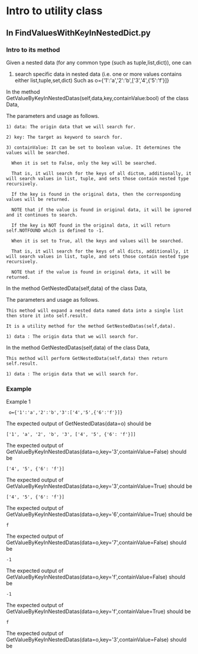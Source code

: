 # Intro to utility class
## In FindValuesWithKeyInNestedDict.py

### Intro to its method
Given a nested data (for any common type (such as tuple,list,dict)), one can 

1. search specific data in nested data (i.e. one or more values contains either list,tuple,set,dict) Such as o={'1':'a','2':'b',['3','4',{'5':'f'}]}

In the method GetValueByKeyInNestedDatas(self,data,key,containValue:bool) of the class Data,

The parameters and usage as follows.
    
    1) data: The origin data that we will search for. 
    
    2) key: The target as keyword to search for.
    
    3) containValue: It can be set to boolean value. It determines the values will be searched.
    
      When it is set to False, only the key will be searched.
      
      That is, it will search for the keys of all dictsm, additionally, it will search values in list, tuple, and sets those contain nested type recursively.
      
      If the key is found in the original data, then the corresponding values will be returned.
      
      NOTE that if the value is found in original data, it will be ignored and it continues to search.
      
      If the key is NOT found in the original data, it will return self.NOTFOUND which is defined to -1.
      
      When it is set to True, all the keys and values will be searched.
      
      That is, it will search for the keys of all dicts, additionally, it will search values in list, tuple, and sets those contain nested type recursively.
      
      NOTE that if the value is found in original data, it will be returned.

In the method GetNestedData(self,data) of the class Data,

The parameters and usage as follows.

    This method will expand a nested data named data into a single list then store it into self.result.
    
    It is a utility method for the method GetNestedDatas(self,data).
    
    1) data : The origin data that we will search for. 
    
In the method GetNestedDatas(self,data) of the class Data,

    This method will perform GetNestedData(self,data) then return self.result.
    
    1) data : The origin data that we will search for. 
    
    
### Example 
Example 1
    
     o={'1':'a','2':'b','3':['4','5',{'6':'f'}]}
    
  The expected output of GetNestedDatas(data=o) should be
  
    ['1', 'a', '2', 'b', '3', ['4', '5', {'6': 'f'}]]
    
   The expected output of GetValueByKeyInNestedDatas(data=o,key='3',containValue=False) should be
    
    ['4', '5', {'6': 'f'}]
    
   The expected output of GetValueByKeyInNestedDatas(data=o,key='3',containValue=True) should be
   
    ['4', '5', {'6': 'f'}]
     
   The expected output of GetValueByKeyInNestedDatas(data=o,key='6',containValue=True) should be
      
    f
      
   The expected output of GetValueByKeyInNestedDatas(data=o,key='7',containValue=False) should be
       
    -1
     
  The expected output of GetValueByKeyInNestedDatas(data=o,key='f',containValue=False) should be
  
    -1
    
  The expected output of GetValueByKeyInNestedDatas(data=o,key='f',containValue=True) should be
  
    f
    
  The expected output of GetValueByKeyInNestedDatas(data=o,key='3',containValue=False) should be
          
    
    
    
    

